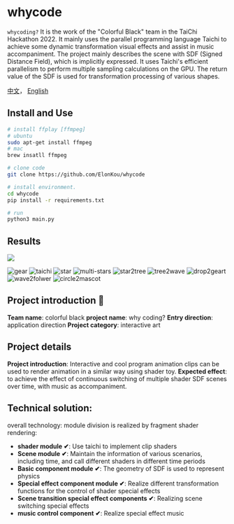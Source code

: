 # whycode
`whycoding?` It is the work of the "Colorful Black" team in the TaiChi Hackathon 2022. It mainly uses the parallel programming language Taichi to achieve some dynamic transformation visual effects and assist in music accompaniment. The project mainly describes the scene with SDF (Signed Distance Field), which is implicitly expressed. It uses Taichi's efficient parallelism to perform multiple sampling calculations on the GPU. The return value of the SDF is used for transformation processing of various shapes.

[中文](README.zh-CN.md)， [English](README.md)


## Install and Use
```bash
# install ffplay [ffmpeg]
# ubuntu
sudo apt-get install ffmpeg
# mac
brew insatll ffmpeg

# clone code
git clone https://github.com/ElonKou/whycode

# install environment.
cd whycode
pip install -r requirements.txt

# run
python3 main.py
```

## Results
![](images/img05.png)

![gear](images/gif_images/1gear.gif)
![taichi](images/gif_images/2taichi_rot.gif)
![star](images/gif_images/3star.gif)
![multi-stars](images/gif_images/4star_multi.gif)
![star2tree](images/gif_images/5star2tree.gif)
![tree2wave](images/gif_images/6tree2wave.gif)
![drop2geart](images/gif_images/7waterdrop2heart.gif)
![wave2folwer](images/gif_images/8wave2flower.gif)
![circle2mascot](images/gif_images/9circle2mascot.gif)

## Project introduction 🎎 
**Team name**: colorful black 
**project name**: why coding? 
**Entry direction**: application direction 
**Project category**: interactive art

## Project details 
**Project introduction**: Interactive and cool program animation clips can be used to render animation in a similar way using shader toy. 
**Expected effect**: to achieve the effect of continuous switching of multiple shader SDF scenes over time, with music as accompaniment.

## Technical solution: 
overall technology: module division is realized by fragment shader rendering: 
- **shader module ✔**: Use taichi to implement clip shaders
- **Scene module ✔**: Maintain the information of various scenarios, including time, and call different shaders in different time periods
- **Basic component module ✔**: The geometry of SDF is used to represent physics
- **Special effect component module ✔**: Realize different transformation functions for the control of shader special effects
- **Scene transition special effect components ✔**: Realizing scene switching special effects
- **music control component ✔**: Realize special effect music
